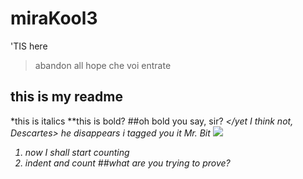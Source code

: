 # miraKool3
'TIS here
> abandon
> all hope
> che voi entrate
## this is my readme
*this is italics
**this is bold?
##oh bold you say, sir?
<i tagged you it Mr. bit></yet I think not, Descartes> *he disappears* i tagged you it Mr. Bit
<img src="https://media.giphy.com/media/1xncBaM1fX3Yj12hOk/giphy.gif">
1. now I shall start counting
2. indent and count<abandon></allhope>
##what are you trying to prove?
<abandon></allhope>				


